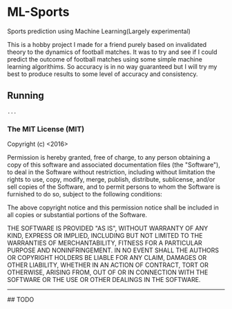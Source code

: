 # ML-Sports
Sports prediction using Machine Learning(Largely experimental)

This is a hobby project I made for a friend purely based on invalidated theory to the dynamics of football matches. It was to try
and see if I could predict the outcome of football matches using some simple machine learning algorithims. So accuracy is in no 
way guaranteed but I will try my best to produce results to some level of accuracy and consistency.

## Running
```
...
```

### The MIT License (MIT)
Copyright (c) <2016> <Francis Maina>

Permission is hereby granted, free of charge, to any person obtaining a copy of this software and associated documentation files (the "Software"), to deal in the Software without restriction, including without limitation the rights to use, copy, modify, merge, publish, distribute, sublicense, and/or sell copies of the Software, and to permit persons to whom the Software is furnished to do so, subject to the following conditions:

The above copyright notice and this permission notice shall be included in all copies or substantial portions of the Software.

THE SOFTWARE IS PROVIDED "AS IS", WITHOUT WARRANTY OF ANY KIND, EXPRESS OR IMPLIED, INCLUDING BUT NOT LIMITED TO THE WARRANTIES OF MERCHANTABILITY, FITNESS FOR A PARTICULAR PURPOSE AND NONINFRINGEMENT. IN NO EVENT SHALL THE AUTHORS OR COPYRIGHT HOLDERS BE LIABLE FOR ANY CLAIM, DAMAGES OR OTHER LIABILITY, WHETHER IN AN ACTION OF CONTRACT, TORT OR OTHERWISE, ARISING FROM, OUT OF OR IN CONNECTION WITH THE SOFTWARE OR THE USE OR OTHER DEALINGS IN THE SOFTWARE.



<hr />
## TODO
